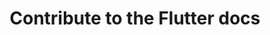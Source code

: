 ---
title: Contribute to the Flutter docs
description: Learn how to contribute to the Flutter documentation site.
toc: false
sitemap: false
---